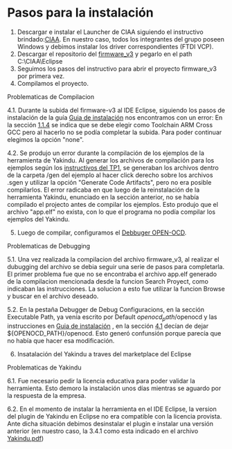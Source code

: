 # Pasos para la instalación
1. Descargar e instalar el Launcher de CIAA siguiendo el instructivo brindado:[CIAA](https://github.com/ndirenzo/TP1/tree/main/Instalaci%C3%B3n%20de%20herramientas#utilizaci%C3%B3n). En nuestro caso, todos los integrantes del grupo poseen Windows y debimos instalar los driver correspondientes (FTDI VCP).
2. Descargar el repositorio del [firmware_v3](https://github.com/epernia/firmware_v3) y pegarlo en el path C:\\CIAA\Eclipse
3. Seguimos los pasos del instructivo para abrir el proyecto firmware_v3 por primera vez.
4. Compilamos el proyecto.
 
  Problematicas de Compilacion

  4.1. Durante la subida del firmware-v3 al IDE Eclipse, siguiendo los pasos de instalación de la guía [Guia de instalación](https://github.com/ndirenzo/TP1/blob/main/Instalaci%C3%B3n%20de%20herramientas/README.md) nos encontramos con un error: En la sección [1.1.4](https://github.com/ndirenzo/TP1/tree/main/Instalaci%C3%B3n%20de%20herramientas#114-abrir-proyecto-de-firmware-para-programar-en-asembler-c-o-c) se indica que se debe elegir como Toolchain ARM Cross GCC pero al hacerlo no se podía completar la subida. Para poder continuar elegimos la opción "none".
 
 4.2. Se produjo un error durante la compilación de los ejemplos de la herramienta de Yakindu. Al generar los archivos de compilación para los ejemplos según los [instructivos del TP1](https://github.com/ndirenzo/TP1/blob/main/Enunciado%20TP1.pdf), se generaban los archivos dentro de la carpeta /gen del ejemplo al hacer click derecho sobre los archivos .sgen y utilizar la opción "Generate Code Artifacts", pero no era posible compilarlos. El error radicaba en que luego de la reinstalación de la herramienta Yakindu, enunciado en la sección anterior, no se había compilado el projecto antes de compilar los ejemplos. Esto produjo que el archivo "app.elf" no exista, con lo que el programa no podía compilar los ejemplos del Yakindu.
 
5. Luego de compilar, configuramos el [Debbuger OPEN-OCD](https://github.com/ndirenzo/TP1/tree/main/Instalaci%C3%B3n%20de%20herramientas#4-depuraci%C3%B3n-de-un-programa-sobre-la-plataforma-de-hardware-con-eclipse-y-firmware_v3).

  Problematicas de Debugging

  5.1. Una vez realizada la compilacion del archivo firmware_v3, al realizar el dubugging del archivo se debia seguir una serie de pasos para completarla. El primer problema fue que no se encontraba el archivo app.elf generado de la compilacion mencionada desde la funcion Search Proyect, como indicaban las instrucciones. La solucion a esto fue utilizar la funcion Browse y buscar en el archivo deseado.
  
  5.2. En la pestaña Debugger de Debug Configuracions, en la sección Executable Path, ya venía escrito por Default ${openocd_path}$/openocd y las instrucciones  en [Guia de instalación](https://github.com/ndirenzo/TP1/blob/main/Instalaci%C3%B3n%20de%20herramientas/README.md) , en la sección [4.1](https://github.com/ndirenzo/TP1/tree/main/Instalaci%C3%B3n%20de%20herramientas#114-abrir-proyecto-de-firmware-para-programar-en-asembler-c-o-c) decían de dejar ${OPENOCD_PATH}/openocd. Esto generó confunsión porque parecía que no había que hacer esa modificación.

6. Insatalación del Yakindu a traves del marketplace del Eclipse


  Problematicas de Yakindu
  
  6.1. Fue necesario pedir la licencia educativa para poder validar la herramienta. Esto demoro la instalación unos días mientras se aguardo por la respuesta de la empresa.
  
  6.2. En el momento de instalar la herramienta en el IDE Eclipse, la version del plugin de Yakindu en Eclipse no era compatible con la licencia provista. Ante dicha situación debimos desinstalar el plugin e instalar una versión anterior (en nuestro caso, la 3.4.1 como esta indicado en el archivo [Yakindu.pdf](github.com/ndirenzo/TP1/blob/main/Instalación%20de%20herramientas/Yakindu.pdf))
